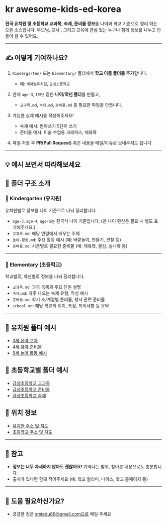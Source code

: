 # kr awesome-kids-ed-korea
**전국 유치원 및 초등학교 교과목, 숙제, 준비물 정보**를 나이와 학교 기준으로 정리 하는 오픈 소스입니다. 
부모님, 교사 , 그리고 교육에 관심 있는 누구나 함께 정보를 나누고 만들어 갈 수 있어요. 

--- 

## ✍️ 어떻게 기여하나요?

1. `Kindergarten/` 또는 `Elementary/` 폴더에서 **학교 이름 폴더를 추가**합니다.
   - 예: `새아람유치원`, `금성초등학교`

2. 안에 `age-3`, `1학년` 같은 **나이/학년 폴더**를 만들고,
   - `교과목.md`, `숙제.md`, `준비물.md` 등 필요한 파일을 만듭니다.

3. 가능한 실제 예시를 작성해주세요!
   - 숙제 예시: 받아쓰기 5단어 쓰기
   - 준비물 예시: 미술 수업용 크레파스, 체육복

4. 파일 저장 후 **PR(Pull Request)** 혹은 내용을 메일/이슈로 보내주셔도 됩니다.


--- 

## 💡 예시 보면서 따라해보세요


## 📁 폴더 구조 소개
### 👧 Kindergarten (유치원)
유치원별로 정보를 나이 기준으로 나눠 정리합니다.

- `age-3`, `age-4`, `age-5`는 한국식 나이 기준입니다. (만 나이 환산은 필요 시 별도 표기해주세요.)
- `교과목.md`: 해당 연령에서 배우는 주제
- `놀이-활동.md`: 주요 활동 예시 (예: 바깥놀이, 만들기, 관찰 등)
- `준비물.md`: 시즌별로 필요한 준비물 (예: 체육복, 물감, 실내화 등)

--- 


### 🏫 Elementary (초등학교)
학교별로, 학년별로 정보를 나눠 정리합니다.

- `교과목.md`: 과목 목록과 주요 단원 설명
- `숙제.md`: 자주 나오는 숙제 유형, 작성 예시
- `준비물.md`: 학기 초/계절별 준비물, 행사 관련 준비물
- `school.md`: 해당 학교의 위치, 특징, 특이사항 등 요약


---
## 🧒 유치원 폴더 예시

- [3세 유아 교과](Kindergarten/새아랑유치원/age-3/교과목.md)
- [4세 유아 준비물](Kindergarten/새아랑유치원/age-4/준비물.md)
- [5세 놀이 활동 예시](kindergarten/age-5/놀이-활동.md)

## 🏫 초등학교별 폴더 예시 

- [금성초등학교 교과목](Elementary/금성초등학교/1학년/교과목.md)
- [금성초등학교 준비물](Elementary/금성초등학교/1학년/준비물.md)
- [금성초등학교 숙제](Elementary/금성초등학교/1학년/숙제.md) 

## 📍 위치 정보

- [유치원 주소 및 지도](Kindergarten/kindergartenLocation.md)
- [초등학교 주소 및 지도](Elementary/schoolLocation.md)

--- 

## 📌 참고

- **정보는 너무 자세하지 않아도 괜찮아요!** 기억나는 범위, 찾아본 내용으로도 충분합니다.
- 출처가 있다면 함께 적어주세요 (예: 학교 알리미, 나이스, 학교 홈페이지 등)

---

## 🙋 도움 필요하신가요?

- 궁금한 점은 smjedu89@gmail.com으로 메일 주세요 
